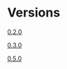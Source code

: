 # Versions
[0.2.0](https://github.com/aaltat/robotframework-schemathesis/docs/versions/SchemathesisLibrary-0.2.0.html)

[0.3.0](https://github.com/aaltat/robotframework-schemathesis/docs/versions/SchemathesisLibrary-0.3.0.html)

[0.5.0](https://github.com/aaltat/robotframework-schemathesis/docs/versions/SchemathesisLibrary-0.5.0.html)
